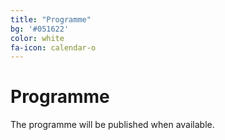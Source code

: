 ```yaml
---
title: "Programme"
bg: '#051622'
color: white
fa-icon: calendar-o
---
```


# Programme
 
The programme will be published when available.